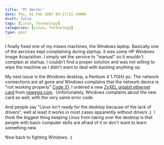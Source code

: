 ```yaml
---
title: 'PC doctor'
date: Thu, 01 Feb 2007 04:17:21 +0000
draft: false
tags: [Linux, Technology]
categories: [Linux, Technology]
type: post
---
```


I finally fixed one of my inlaws machines, the Windows laptop. Basically one of the services kept complaining during startup, it was some HP Windows Image Acquisition. I simply set the service to "manual" so it wouldn't complain at startup. I couldn't find a proper solution and was not willing to wipe the machine as I didn't want to deal with backing anything up.

My next issue is the Windows desktop, a Pentium 4 1.7GHz pc. The network connections are all gone and Windows complains that the network device is "not working properly" [Code 31](http://support.microsoft.com/kb/125174). I ordered a new [ZyXEL gigabit ethernet card](http://www.newegg.com/Product/Product.asp?Item=N82E16833181009) from [newegg.com](http://www.newegg.com).  Unfortunately, Windows complains about the new card as well, with the very same error code.

And people say "Linux isn't ready for the desktop because of the lack of drivers", well at least it works in most cases apparently without drivers :)  I think the biggest thing keeping Linux from taking over the desktop is that people with basic computer skills are afraid of it or don't want to learn something new.

Now back to fighting Windows. :(